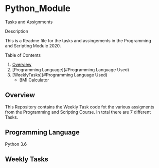 # Python_Module
Tasks and Assignments

Description

This is a Readme file for the tasks and assingements in the Programming and Scripting Module 2020.

Table of Contents
1. [Overview](#Overview)
2. [Programming Language](#Programming Language Used)
3. [WeeklyTasks](#Programming Language Used)
   * BMI Calculator
   

## Overview
This Repository contains the Weekly Task code fot the various assigments from the Programming and Scripting Course. In total there are 7 different Tasks.

## Programming Language
Python 3.6

## Weekly Tasks



